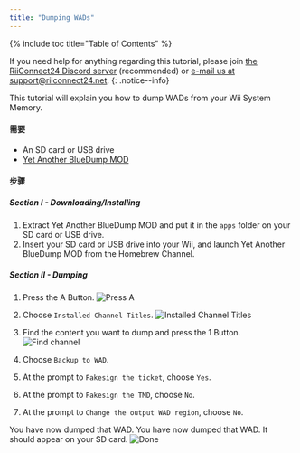 ```yaml
---
title: "Dumping WADs"
---
```


{% include toc title="Table of Contents" %}

If you need help for anything regarding this tutorial, please join [the RiiConnect24 Discord server](https://discord.gg/rc24) (recommended) or [e-mail us at support@riiconnect24.net](mailto:support@riiconnect24.net).
{: .notice--info}

This tutorial will explain you how to dump WADs from your Wii System Memory.

#### 需要
* An SD card or USB drive
* [Yet Another BlueDump MOD](/assets/files/YABDM.zip)

#### 步骤
##### Section I - Downloading/Installing

1. Extract Yet Another BlueDump MOD and put it in the `apps` folder on your SD card or USB drive.
2. Insert your SD card or USB drive into your Wii, and launch Yet Another BlueDump MOD from the Homebrew Channel.

##### Section II - Dumping
1. Press the A Button. ![Press A](/images/DumpWADS/2.png)

2. Choose `Installed Channel Titles`. ![Installed Channel Titles](/images/DumpWADS/3.png)

3. Find the content you want to dump and press the 1 Button. ![Find channel](/images/DumpWADS/4.png)

4. Choose `Backup to WAD`.
5. At the prompt to `Fakesign the ticket`, choose `Yes`.
6. At the prompt to `Fakesign the TMD`, choose `No`.
7. At the prompt to `Change the output WAD region`, choose `No`.

You have now dumped that WAD. You have now dumped that WAD. It should appear on your SD card. ![Done](/images/DumpWADS/5.png)
